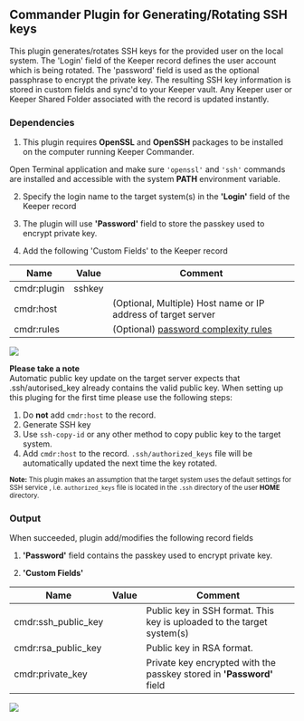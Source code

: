 Commander Plugin for Generating/Rotating SSH keys
----

This plugin generates/rotates SSH keys for the provided user on the local system.  The 'Login' field of the Keeper record defines the user account which is being rotated. The 'password' field is used as the optional passphrase to encrypt the private key.  The resulting SSH key information is stored in custom fields and sync'd to your Keeper vault.  Any Keeper user or Keeper Shared Folder associated with the record is updated instantly.

### Dependencies

1. This plugin requires **OpenSSL** and **OpenSSH** packages to be installed on the computer running Keeper Commander.

Open Terminal application and make sure `'openssl'` and `'ssh'` commands are installed and accessible with the system **PATH** environment variable.

2. Specify the login name to the target system(s) in the **'Login'** field of the Keeper record

3. The plugin will use **'Password'** field to store the passkey used to encrypt private key.

4. Add the following 'Custom Fields' to the Keeper record

Name          | Value     | Comment
---------     | -------   | ------------
cmdr:plugin   | sshkey    |
cmdr:host     |           | (Optional, Multiple) Host name or IP address of target server
cmdr:rules    |           | (Optional) [password complexity rules](https://github.com/Keeper-Security/Commander/tree/master/keepercommander/plugins/password_rules.md)


![](https://raw.githubusercontent.com/Keeper-Security/Commander/master/keepercommander/images/plugin_sshkey1.png)

**Please take a note**<br/>
  Automatic public key update on the target server expects that .ssh/autorised_key already contains the valid public key.
  When setting up this pluging for the first time please use the following steps:
   1. Do **not** add `cmdr:host` to the record.
   2. Generate SSH key
   3. Use `ssh-copy-id` or any other method to copy public key to the target system.
   4. Add `cmdr:host` to the record. `.ssh/authorized_keys` file will be automatically updated the next time the key rotated.

<sub>**Note:** This plugin makes an assumption that the target system uses the default settings for SSH service , i.e. `authorized_keys` file is located
 in the `.ssh` directory of the user **HOME** directory.</sub>

### Output

When succeeded, plugin add/modifies the following record fields

1. **'Password'** field contains the passkey used to encrypt private key.

2. **'Custom Fields'**

Name                | Value   | Comment
-----------------   | ------- | --------
cmdr:ssh_public_key |         | Public key in SSH format. This key is uploaded to the target system(s)
cmdr:rsa_public_key |         | Public key in RSA format.
cmdr:private_key    |         | Private key encrypted with the passkey stored in **'Password'** field

![](https://raw.githubusercontent.com/Keeper-Security/Commander/master/keepercommander/images/plugin_sshkey2.png)
